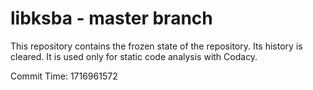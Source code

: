 # libksba - master branch

This repository contains the frozen state of the repository.
Its history is cleared. It is used only for static code
analysis with Codacy.

Commit Time: 1716961572